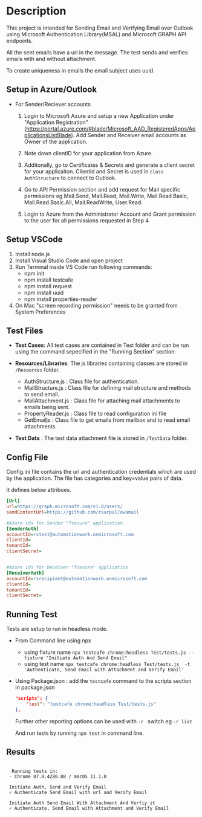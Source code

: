 # Description
This project is intended for Sending Email and Verifying Email over Outlook using Microsoft Authentication Library(MSAL) and Microsoft GRAPH API endpoints.

All the sent emails have a url in the message. The test sends and verifies emails with and without attachment.

To create uniqueness in emails the email subject uses uuid. 

## Setup in Azure/Outlook
 - For Sender/Reciever accounts 
    1. Login to Microsoft Azure and setup a new Application under "Application Registration" (https://portal.azure.com/#blade/Microsoft_AAD_RegisteredApps/ApplicationsListBlade). Add Sender and Receiver email accounts as Owner of the application.

    2. Note down clientID for your application from Azure. 
    3. Additonally, go to Certificates & Secrets and generate a client secret for your applicaiton. Clientid and Secret is used in `class AuthStructure` to connect to Outlook.
    4. Go to API Permission section and add request for Mail specific permissions eg Mail.Send, Mail.Read, Mail.Write, Mail.Read.Basic, Mail.Read.Basic.All, Mail.ReadWrite, User.Read.

    5. Login to Azure from the Administrator Account and Grant permission to the user for all permissions requested in Step 4    


## Setup VSCode
1. Install node.js   
2. Install Visual Studio Code and open project
3. Run Terminal inside VS Code run following commands:
    -   npm init
    -   npm install testcafe
    -   npm install request
    -   npm install uuid
    -   npm install properties-reader
4. On Mac "screen recording permission" needs to be granted from System Preferences

## Test Files
 - **Test Cases**:  All test cases are contained in Test folder and can be run using the command sepecified in the "Running Section" section.
 - **Resources/Libraries**: The js libraries containing classes are stored in `/Resources` folder.
    -   AuthStructure.js : Class file for authentication.
    -   MailStructure.js : Class file for defining mail structure and methods to send email.
    -   MailAttachment.js : Class file for attaching mail attachments to emails being sent.
    -   PropertyReader.js : Class file to read configuration ini file
    -   GetEmailjs : Class file to get emails from mailbox and to read email attachments.

 - **Test Data** : The test data attachment file is stored in `/TestData` folder.



## Config File
Config.ini file contains the url and authentication credentials which are used by the application. The file has categories and key=value pairs of data.

It defines below attribues.

```ini
[Url]
url=https://graph.microsoft.com/v1.0/users/
sendContentUrl=https://github.com/rsarpal/owamail

#Azure ids for Sender "fsecure" application
[SenderAuth]
accountId=rstest@automationwork.onmicrosoft.com
clientId=
tenantId=
clientSecret=


#Azure ids for Receiver "fsecure" application
[ReceiverAuth]
accountId=rsrecipient@automationwork.onmicrosoft.com
clientId=
tenantId=
clientSecret=
```

## Running Test

Tests are setup to run in headless mode.

- From Command line using npx
    - using fixture name `npx testcafe chrome:headless Test/tests.js --fixture "Initiate Auth And Send Email" `
    - using test name    `npx testcafe chrome:headless Test/tests.js  -t 'Authenticate, Send Email with Attachment and Verify Email'`

- Using Package.json : add the `testcafe` command to the scripts section in 
package.json

    ```json
    "scripts": {
        "test": "testcafe chrome:headless Test/tests.js"
    },
    ```

    Further other reporting options can be used with `-r ` switch eg `-r list` 

    And run tests by running `npm test` in command line.


## Results



```

  Running tests in:
 - Chrome 87.0.4280.88 / macOS 11.1.0

 Initiate Auth, Send and Verify Email
 ✓ Authenticate Send Email with url and Verify Email

 Initiate Auth Send Email With Attachment And Verfiy it
 ✓ Authenticate, Send Email with Attachment and Verify Email

```

 